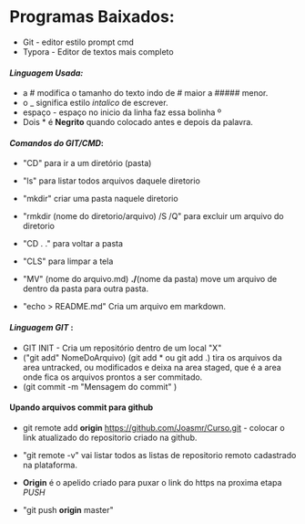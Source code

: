# Programas Baixados:

- Git - editor estilo prompt cmd
- Typora - Editor de textos mais completo

#### _Linguagem Usada:_

- a # modifica o tamanho do texto indo de # maior a ##### menor.
- o _ significa estilo _intalico_ de escrever.
- espaço - espaço no inicio da linha faz essa bolinha º
- Dois * é **Negrito** quando colocado antes e depois da palavra.

#### _Comandos do GIT/CMD_:

- "CD" para ir a um diretório (pasta)

- "ls" para listar todos arquivos daquele diretorio

- "mkdir" criar uma pasta naquele diretorio

- "rmkdir (nome do diretorio/arquivo) /S /Q" para excluir um arquivo do diretorio

- "CD . ." para voltar a pasta

- "CLS" para limpar a tela

- "MV" (nome do arquivo.md) **./**(nome da pasta) move um arquivo de dentro da pasta para outra pasta.

- "echo > README.md" Cria um arquivo em markdown.

  

#### _Linguagem GIT_ :

- GIT INIT - Cria um repositório dentro de um local "X"
- ("git add" NomeDoArquivo) (git add * ou git add .) tira os arquivos da area untracked, ou modificados e deixa na area staged, que é a area onde fica os arquivos prontos a ser commitado.
- (git commit -m "Mensagem do commit" )



#### Upando arquivos commit para github

- git remote add **origin** https://github.com/Joasmr/Curso.git - colocar o link atualizado do repositorio criado na github.
- "git remote -v" vai listar todos as listas de repositorio remoto cadastrado na plataforma.
- **Origin** é o apelido criado para puxar o link do https na proxima etapa _PUSH_

- "git push **origin** master" 

